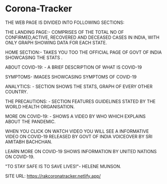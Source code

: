 # Corona-Tracker

THE WEB PAGE IS DIVIDED INTO FOLLOWING SECTIONS:

THE LANDING PAGE:- COMPRISES OF THE TOTAL NO OF CONFIRMED,ACTIVE, RECOVERED AND DECEASED CASES IN INDIA, WITH ONLY GRAPH SHOWING DATA FOR EACH STATE.

HOME SECTION:- TAKES YOU TOO THE OFFICIAL PAGE OF GOVT OF INDIA SHOWCASING THE STATS .

ABOUT COVID-19: - A BRIEF DESCRIPTION OF WHAT IS COVID-19

SYMPTOMS- IMAGES SHOWCASING SYMPTOMS OF COVID-19

ANALYTICS: - SECTION SHOWS THE STATS, GRAPH OF EVERY OTHER COUNTRY.

THE PRECAUTIONS: - SECTION FEATURES GUIDELINES STATED BY THE WORLD HEALTH ORGANISATION.

MORE ON COVID-19: - SHOWS A VIDEO BY WHO WHICH EXPLAINS ABOUT THE PANDEMIC.

WHEN YOU CLICK ON WATCH VIDEO YOU WILL SEE A INFORMATIVE VIDEO ON COVID-19 RELEASED BY GOVT OF INDIA VOICEOVER BY SRI AMITABH BACHCHAN.

LEARN MORE ON COVID-19 SHOWS INFORMATION BY UNITED NATIONS ON COVID-19.

  "TO STAY SAFE IS TO SAVE LIVES!"- HELENE MUNSON.
  
  
  
   SITE URL: https://rakcoronatracker.netlify.app/

